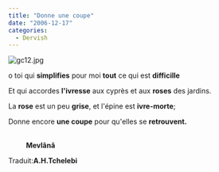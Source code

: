 ```yaml
---
title: "Donne une coupe"
date: "2006-12-17"
categories: 
  - Dervish
---
```


![gc12.jpg](../uploads/2006/12/gc12.kucukresim.jpg)

o toi qui **simplifies** pour moi **tout** ce qui est **difficille**

Et qui accordes **l'ivresse** aux cyprès et aux **roses** des jardins.

La **rose** est un peu **grise**, et l'épine est **ivre-morte**;

Donne encore **une coupe** pour qu'elles se **retrouvent.**

                                                                                                                                         **Mevlânâ**

Traduit:**A.H.Tchelebi**
